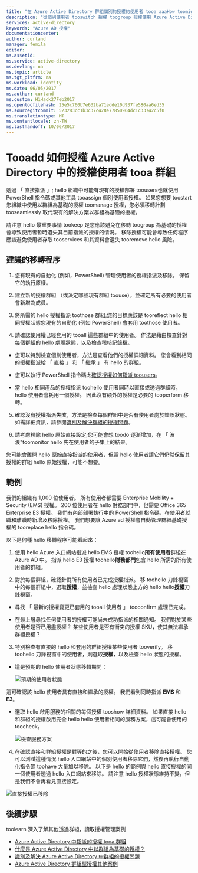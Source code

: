 ```yaml
---
title: "在 Azure Active Directory 群組個別的授權的使用者 tooa aaaHow toomigrate |Microsoft 文件"
description: "從個別使用者 tooswitch 授權 toogroup 授權使用 Azure Active Directory"
services: active-directory
keywords: "Azure AD 授權"
documentationcenter: 
author: curtand
manager: femila
editor: 
ms.assetid: 
ms.service: active-directory
ms.devlang: na
ms.topic: article
ms.tgt_pltfrm: na
ms.workload: identity
ms.date: 06/05/2017
ms.author: curtand
ms.custom: H1Hack27Feb2017
ms.openlocfilehash: 25e5c760b7e632ba71edde10d937fe580aa6ed35
ms.sourcegitcommit: 523283cc1b3c37c428e77850964dc1c33742c5f0
ms.translationtype: MT
ms.contentlocale: zh-TW
ms.lasthandoff: 10/06/2017
---
```

# <a name="how-tooadd-licensed-users-tooa-group-for-licensing-in-azure-active-directory"></a>Tooadd 如何授權 Azure Active Directory 中的授權使用者 tooa 群組

透過 「 直接指派 」; hello 組織中可能有現有的授權部署 toousers也就使用 PowerShell 指令碼或其他工具 tooassign 個別使用者授權。 如果您想要 toostart 您組織中使用以群組為基礎的授權 toomanage 授權，您必須移轉計劃 tooseamlessly 取代現有的解決方案以群組為基礎的授權。

請注意 hello 最重要事情 tookeep 是您應該避免在移轉 toogroup 為基礎的授權會導致使用者暫時遺失其目前指派的授權的情況。 移除授權可能會導致任何程序應該避免使用者存取 tooservices 和其資料會遺失 tooremove hello 風險。

## <a name="recommended-migration-process"></a>建議的移轉程序

1. 您有現有的自動化 (例如，PowerShell) 管理使用者的授權指派及移除。 保留它的執行原樣。

2. 建立新的授權群組 （或決定哪些現有群組 toouse），並確定所有必要的使用者會新增為成員。

3. 將所需的 hello 授權指派 toothose 群組;您的目標應該是 tooreflect hello 相同授權狀態您現有的自動化 (例如 PowerShell) 會套用 toothose 使用者。

4. 請確認使用權已經套用的 tooall 這些群組中的使用者。 作法是藉由檢查針對每個群組的 hello 處理狀態，以及檢查稽核記錄檔。

  - 您可以特別檢查個別使用者，方法是查看他們的授權詳細資料。 您會看到相同的授權指派給 「 直接 」 和 「 繼承 」 有 hello 的群組。

  - 您可以執行 PowerShell 指令碼太[確認授權如何指派 toousers](active-directory-licensing-group-advanced.md#use-powershell-to-see-who-has-inherited-and-direct-licenses)。

  - 當 hello 相同產品的授權指派 toohello 使用者同時以直接或透過群組時，hello 使用者會耗用一個授權。 因此沒有額外的授權是必要的 tooperform 移轉。

5. 確認沒有授權指派失敗，方法是檢查每個群組中是否有使用者處於錯誤狀態。 如需詳細資訊，請參閱[識別及解決群組的授權問題](active-directory-licensing-group-problem-resolution-azure-portal.md)。

6. 請考慮移除 hello 原始直接設定;您可能會想 toodo 逐漸增加，在 「 波浪"toomonitor hello 先在使用者的子集上的結果。

  您可能會離開 hello 原始直接指派的使用者，但當 hello 使用者讓它們仍然保留其授權的群組 hello 原始授權，可能不想要。

## <a name="an-example"></a>範例

我們的組織有 1,000 位使用者。 所有使用者都需要 Enterprise Mobility + Security (EMS) 授權。 200 位使用者在 hello 財務部門中，但需要 Office 365 Enterprise E3 授權。 我們有內部部署執行中的 PowerShell 指令碼，在使用者就職和離職時新增及移除授權。 我們想要讓 Azure ad 授權會自動管理群組基礎授權的 tooreplace hello 指令碼。

以下是何種 hello 移轉程序可能看起來：

1. 使用 hello Azure 入口網站指派 hello EMS 授權 toohello**所有使用者**群組在 Azure AD 中。 指派 hello E3 授權 toohello**財務部門**包含 hello 所需的所有使用者的群組。

2. 對於每個群組，確認針對所有使用者已完成授權指派。 移 toohello 刀鋒視窗中的每個群組中，選取**授權**，並檢查 hello 處理狀態上方的 hello hello**授權**刀鋒視窗。

  - 尋找 「 最新的授權變更已套用的 tooall 使用者 」 tooconfirm 處理已完成。

  - 在最上層尋找任何使用者的授權可能尚未成功指派的相關通知。 我們對於某些使用者是否已用盡授權？ 某些使用者是否有衝突的授權 SKU，使其無法繼承群組授權？

3. 特別檢查有直接的 hello 和套用的群組授權某些使用者 tooverify。 移 toohello 刀鋒視窗中的使用者，則選取**授權**，以及檢查 hello 狀態的授權。

  - 這是預期的 hello 使用者狀態移轉期間：

      ![預期的使用者狀態](media/active-directory-licensing-group-migration-azure-portal/expected-user-state.png)

  這可確認該 hello 使用者具有直接和繼承的授權。 我們看到同時指派 **EMS** 和 **E3**。

  - 選取 hello 啟用服務的相關的每個授權 tooshow 詳細資料。 如果直接 hello 和群組的授權啟用完全 hello hello 使用者相同的服務方案，這可能會使用的 toocheck。

      ![檢查服務方案](media/active-directory-licensing-group-migration-azure-portal/check-service-plans.png)

4. 在確認直接和群組授權是對等的之後，您可以開始從使用者移除直接授權。 您可以測試這種情況 hello 入口網站中的個別使用者移除它們，然後再執行自動化指令碼 toohave 大量加以移除。 以下是 hello 的範例與 hello 直接授權的同一個使用者透過 hello 入口網站來移除。 請注意 hello 授權狀態維持不變，但是我們不會再看見直接設定。

  ![直接授權已移除](media/active-directory-licensing-group-migration-azure-portal/direct-licenses-removed.png)


## <a name="next-steps"></a>後續步驟

toolearn 深入了解其他透過群組，讀取授權管理案例

* [Azure Active Directory 中指派的授權 tooa 群組](active-directory-licensing-group-assignment-azure-portal.md)
* [什麼是 Azure Active Directory 中以群組為基礎的授權？](active-directory-licensing-whatis-azure-portal.md)
* [識別及解決 Azure Active Directory 中群組的授權問題](active-directory-licensing-group-problem-resolution-azure-portal.md)
* [Azure Active Directory 群組型授權其他案例](active-directory-licensing-group-advanced.md)
